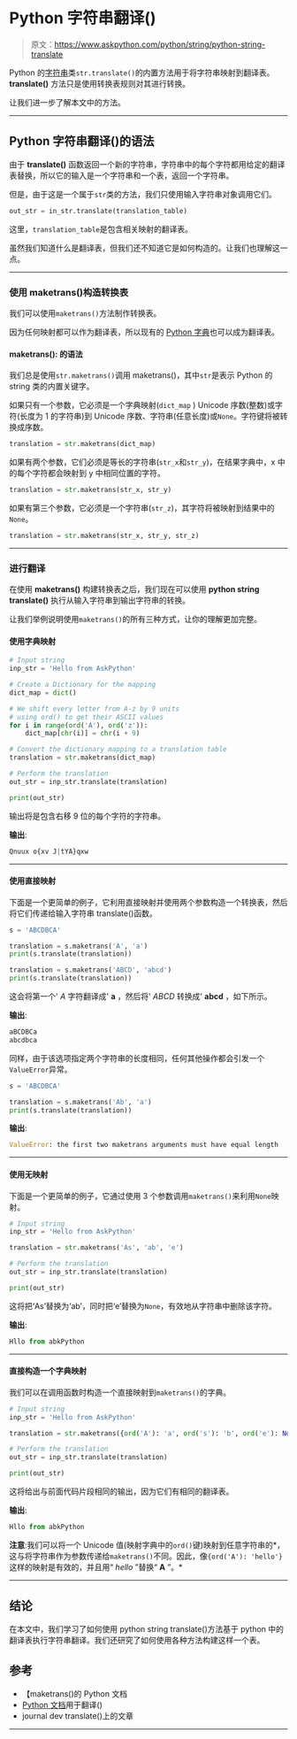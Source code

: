 # Python 字符串翻译()

> 原文：<https://www.askpython.com/python/string/python-string-translate>

Python 的[字符串](https://www.askpython.com/python/string)类`str.translate()`的内置方法用于将字符串映射到翻译表。 **translate()** 方法只是使用转换表规则对其进行转换。

让我们进一步了解本文中的方法。

* * *

## Python 字符串翻译()的语法

由于 **translate()** 函数返回一个新的字符串，字符串中的每个字符都用给定的翻译表替换，所以它的输入是一个字符串和一个表，返回一个字符串。

但是，由于这是一个属于`str`类的方法，我们只使用输入字符串对象调用它们。

```py
out_str = in_str.translate(translation_table)

```

这里，`translation_table`是包含相关映射的翻译表。

虽然我们知道什么是翻译表，但我们还不知道它是如何构造的。让我们也理解这一点。

* * *

### 使用 maketrans()构造转换表

我们可以使用`maketrans()`方法制作转换表。

因为任何映射都可以作为翻译表，所以现有的 [Python 字典](https://www.askpython.com/python/dictionary/python-dictionary-dict-tutorial)也可以成为翻译表。

#### **maketrans():** 的语法

我们总是使用`str.maketrans()`调用 maketrans()，其中`str`是表示 Python 的 string 类的内置关键字。

如果只有一个参数，它必须是一个字典映射(`dict_map` ) Unicode 序数(整数)或字符(长度为 1 的字符串)到 Unicode 序数、字符串(任意长度)或`None`。字符键将被转换成序数。

```py
translation = str.maketrans(dict_map)

```

如果有两个参数，它们必须是等长的字符串(`str_x`和`str_y`)，在结果字典中，x 中的每个字符都会映射到 y 中相同位置的字符。

```py
translation = str.maketrans(str_x, str_y)

```

如果有第三个参数，它必须是一个字符串(`str_z`)，其字符将被映射到结果中的`None`。

```py
translation = str.maketrans(str_x, str_y, str_z)

```

* * *

### 进行翻译

在使用 **maketrans()** 构建转换表之后，我们现在可以使用 **python string translate()** 执行从输入字符串到输出字符串的转换。

让我们举例说明使用`maketrans()`的所有三种方式，让你的理解更加完整。

#### 使用字典映射

```py
# Input string
inp_str = 'Hello from AskPython'

# Create a Dictionary for the mapping
dict_map = dict()

# We shift every letter from A-z by 9 units
# using ord() to get their ASCII values
for i in range(ord('A'), ord('z')):
    dict_map[chr(i)] = chr(i + 9)

# Convert the dictionary mapping to a translation table
translation = str.maketrans(dict_map)

# Perform the translation
out_str = inp_str.translate(translation)

print(out_str)

```

输出将是包含右移 9 位的每个字符的字符串。

**输出**:

```py
Qnuux o{xv J|tYA}qxw

```

* * *

#### 使用直接映射

下面是一个更简单的例子，它利用直接映射并使用两个参数构造一个转换表，然后将它们传递给输入字符串 translate()函数。

```py
s = 'ABCDBCA'

translation = s.maketrans('A', 'a')
print(s.translate(translation))

translation = s.maketrans('ABCD', 'abcd')
print(s.translate(translation))

```

这会将第一个' *A* 字符翻译成' **a** ，然后将' *ABCD* 转换成' **abcd** ，如下所示。

**输出**:

```py
aBCDBCa
abcdbca

```

同样，由于该选项指定两个字符串的长度相同，任何其他操作都会引发一个`ValueError`异常。

```py
s = 'ABCDBCA'

translation = s.maketrans('Ab', 'a')
print(s.translate(translation))

```

**输出**:

```py
ValueError: the first two maketrans arguments must have equal length

```

* * *

#### 使用无映射

下面是一个更简单的例子，它通过使用 3 个参数调用`maketrans()`来利用`None`映射。

```py
# Input string
inp_str = 'Hello from AskPython'

translation = str.maketrans('As', 'ab', 'e')

# Perform the translation
out_str = inp_str.translate(translation)

print(out_str)

```

这将把‘As’替换为‘ab’，同时把‘e’替换为`None`，有效地从字符串中删除该字符。

**输出**:

```py
Hllo from abkPython

```

* * *

#### 直接构造一个字典映射

我们可以在调用函数时构造一个直接映射到`maketrans()`的字典。

```py
# Input string
inp_str = 'Hello from AskPython'

translation = str.maketrans({ord('A'): 'a', ord('s'): 'b', ord('e'): None})

# Perform the translation
out_str = inp_str.translate(translation)

print(out_str)

```

这将给出与前面代码片段相同的输出，因为它们有相同的翻译表。

**输出**:

```py
Hllo from abkPython

```

**注意**:我们可以将一个 Unicode 值(映射字典中的`ord()`键)映射到任意字符串的*，这与将字符串作为参数传递给`maketrans()`不同。因此，像`{ord('A'): 'hello'}`这样的映射是有效的，并且用“ *hello* ”替换“ **A** ”。*

* * *

## 结论

在本文中，我们学习了如何使用 python string translate()方法基于 python 中的翻译表执行字符串翻译。我们还研究了如何使用各种方法构建这样一个表。

## 参考

*   【maketrans()的 Python 文档
*   [Python 文档](https://docs.python.org/3/library/stdtypes.html#str.translate)用于翻译()
*   journal dev translate()上的文章

* * *